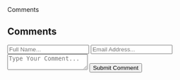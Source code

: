 <!DOCTYPE html>
<html lang="en"
<head>
    <meta charset="UTF-8"
    <meta name="viewport" content="width=device-width, initial-scale=1.0"
    <title> Comments</title>
    <link rel="stylesheet" href="style.css"
</head>
<body>
    <div class="comment-box">
<h2>Comments</h2>
<form action="#">
    <input type="text" name="full_name" placeholder="Full Name...">
    <input type="email" name="email" placeholder="Email Address...">
    <textarea name="comment" placeholder="Type Your Comment..."></textarea>
<button type="submit">Submit Comment</button>
</form>
</div>
</body>
</html>
